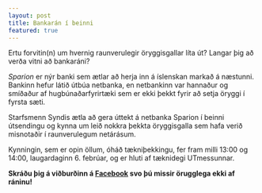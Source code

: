 ```yaml
---
layout: post
title: Bankarán í beinni
featured: true
---
```


Ertu forvitin(n) um hvernig raunverulegir öryggisgallar líta út? Langar þig að verða vitni að bankaráni?

*Sparion* er nýr banki sem ætlar að herja inn á íslenskan markað á næstunni. Bankinn hefur látið útbúa netbanka, en netbankinn var hannaður og smíðaður af hugbúnaðarfyrirtæki sem er ekki þekkt fyrir að setja öryggi í fyrsta sæti.

Starfsmenn Syndis ætla að gera úttekt á netbanka Sparion í beinni útsendingu og kynna um leið nokkra þekkta öryggisgalla sem hafa verið misnotaðir í raunverulegum netárásum.

Kynningin, sem er opin öllum, óháð tækniþekkingu, fer fram milli 13:00 og 14:00, laugardaginn 6. febrúar, og er hluti af tæknidegi UTmessunnar.

**Skráðu þig á viðburðinn á [Facebook](https://fb.me/e/13JxMH37o) svo þú missir örugglega ekki af ráninu!**
